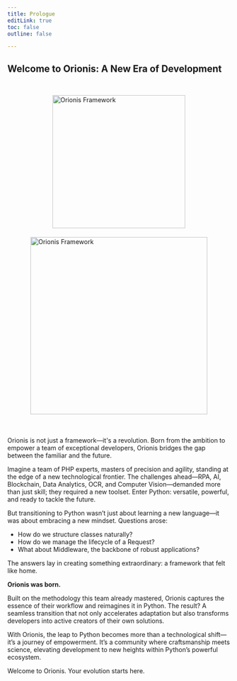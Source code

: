 ```yaml
---
title: Prologue
editLink: true
toc: false
outline: false

---
```


## Welcome to Orionis: A New Era of Development

<div style="display: flex; justify-content: center; margin-bottom: 20px;">
  <img src="/svg/logo.svg" alt="Orionis Framework" style="width: 300px; height: auto; margin-top: 30px; margin-bottom: 0px;"/>
</div>
<div style="display: flex; justify-content: center; margin-bottom: 20px;">
  <img src="/svg/text.svg" alt="Orionis Framework" style="width: 400px; height: auto; margin-top: 0px; margin-bottom: 30px;"/>
</div>

Orionis is not just a framework—it's a revolution. Born from the ambition to empower a team of exceptional developers, Orionis bridges the gap between the familiar and the future.

Imagine a team of PHP experts, masters of precision and agility, standing at the edge of a new technological frontier. The challenges ahead—RPA, AI, Blockchain, Data Analytics, OCR, and Computer Vision—demanded more than just skill; they required a new toolset. Enter Python: versatile, powerful, and ready to tackle the future.

But transitioning to Python wasn’t just about learning a new language—it was about embracing a new mindset. Questions arose:
- How do we structure classes naturally?
- How do we manage the lifecycle of a Request?
- What about Middleware, the backbone of robust applications?

The answers lay in creating something extraordinary: a framework that felt like home.

**Orionis was born.**

Built on the methodology this team already mastered, Orionis captures the essence of their workflow and reimagines it in Python. The result? A seamless transition that not only accelerates adaptation but also transforms developers into active creators of their own solutions.

With Orionis, the leap to Python becomes more than a technological shift—it’s a journey of empowerment. It’s a community where craftsmanship meets science, elevating development to new heights within Python’s powerful ecosystem.

Welcome to Orionis. Your evolution starts here.